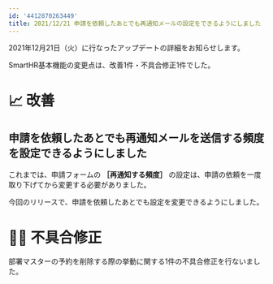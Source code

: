 ```yaml
---
id: '4412870263449'
title: 2021/12/21 申請を依頼したあとでも再通知メールの設定をできるようにしました 他1件
---
```

2021年12月21日（火）に行なったアップデートの詳細をお知らせします。

SmartHR基本機能の変更点は、改善1件・不具合修正1件でした。

# 📈 改善

## 申請を依頼したあとでも再通知メールを送信する頻度を設定できるようにしました

これまでは、申請フォームの **［再通知する頻度］** の設定は、申請の依頼を一度取り下げてから変更する必要がありました。

今回のリリースで、申請を依頼したあとでも設定を変更できるようにしました。

# 👨‍⚕️ 不具合修正

部署マスターの予約を削除する際の挙動に関する1件の不具合修正を行ないました。
